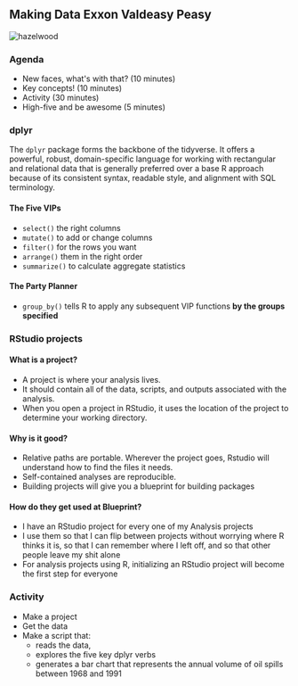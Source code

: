 ## Making Data Exxon Valdeasy Peasy

![hazelwood](https://images.app.goo.gl/6bRc3YtoSqCxxCoc6)

### Agenda

- New faces, what's with that? (10 minutes)
- Key concepts! (10 minutes) 
- Activity (30 minutes) 
- High-five and be awesome (5 minutes)

### dplyr 

The `dplyr` package forms the backbone of the tidyverse. It offers a powerful, robust, domain-specific language for working with rectangular and relational data that is generally preferred over a base R approach because of its consistent syntax, readable style, and alignment with SQL terminology.

#### The Five VIPs

- `select()` the right columns
- `mutate()` to add or change columns
- `filter()` for the rows you want
- `arrange()` them in the right order
- `summarize()` to calculate aggregate statistics

#### The Party Planner

- `group_by()` tells R to apply any subsequent VIP functions **by the groups specified**

### RStudio projects

#### What is a project? 

- A project is where your analysis lives. 
- It should contain all of the data, scripts, and outputs associated with the analysis. 
- When you open a project in RStudio, it uses the location of the project to determine your working directory. 

#### Why is it good? 

- Relative paths are portable. Wherever the project goes, Rstudio will understand how to find the files it needs. 
- Self-contained analyses are reproducible.
- Building projects will give you a blueprint for building packages

#### How do they get used at Blueprint? 

- I have an RStudio project for every one of my Analysis projects
- I use them so that I can flip between projects without worrying where R thinks it is, so that I can remember where I left off, and so that other people leave my shit alone
- For analysis projects using R, initializing an RStudio project will become the first step for everyone

### Activity 

- Make a project
- Get the data
- Make a script that: 
  + reads the data, 
  + explores the five key dplyr verbs
  + generates a bar chart that represents the annual volume of oil spills between 1968 and 1991